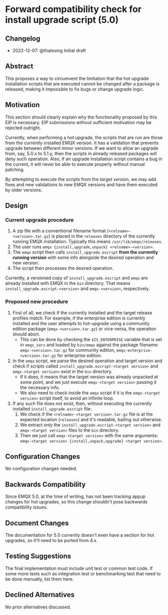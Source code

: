# Forward compatibility check for install upgrade script (5.0)

## Changelog

* 2022-12-07: @thalesmg Initial draft

## Abstract

This proposes a way to circumvent the limitation that the hot upgrade
installation scripts that are executed cannot be changed after a
package is released, making it impossible to fix bugs or change
upgrade logic.

## Motivation

This section should clearly explain why the functionality proposed by this EIP
is necessary. EIP submissions without sufficient motivation may be rejected
outright.

Currently, when performing a hot upgrade, the scripts that are run are
those from the currently installed EMQX version.  It has a validation
that prevents upgrade between different minor versions.  If we want to
allow an upgrade from, say, 5.0.x to 5.1.y, then the scripts in
already released packages will deny such operation.  Also, if an
upgrade installation script contains a bug in the current, it will
never be able to execute properly without manual patching.

By attempting to execute the scripts from the _target version_, we may
add fixes and new validations to new EMQX versions and have them
executed by older versions.

## Design

### Current upgrade procedure

1. A zip file with a conventional filename format
   (`<relname>-<version>.tar.gz`) is placed in the `releases`
   directory of the currently running EMQX installation.  Typically
   this means `/usr/lib/emqx/releases`.
2. The user runs `emqx {install,upgrade,unpack} <relname>-<version>`.
3. The `emqx` script then calls `install_upgrade.escript` **from the
   currently running version** with some info alongside the desired
   operation and new version.
4. The script then processes the desired operation.

Currently, a versioned copy of `install_upgrade.escript` and `emqx`
are already installed with EMQX in the `bin` directory.  That means
`install_upgrade.escript-<version>` and `emqx-<version>`,
respectively.

### Proposed new procedure

1. First of all, we check if the currently installed and the target
   release profiles match.  For example, if the enterprise edition is
   currently installed and the user attempts to hot-upgrade using a
   community edition package (`emqx-<version>.tar.gz`) or vice-versa,
   the operation should abort.
   - This can be done by checking the `$IS_ENTERPRISE` variable that
     is set in `emqx_vars` and loaded by `bin/emqx` against the
     package filename: `emqx-<version>.tar.gz` for community edition,
     `emqx-enterprise-<version>.tar.gz` for enterprise edition.
2. In the `emqx` script, we parse the desired operation and target
   version and check if scripts called
   `install_upgrade.escript-<target version>` and `emqx-<target
   version>` exist in the `bin` directory.
   - If it does, it means that the target version was already unpacked
     at some point, and we just execute `emqx-<target version>`
     passing it the necessary info.
   - We also need to check inside the `emqx` script if it is the
     `emqx-<target version>` script itself, to avoid an infinite loop.
3. If any such file does not exist, then, without executing the
   currently installed `install_upgrade.escript` file:
   1. We check if the `<relname>-<target version>.tar.gz` file is at
      the expected location (`releases`) and it's readable, bailing
      out otherwise.
   2. We extract _only_ the `install_upgrade.escript-<target version>`
      and `emqx-<target version>` files to the `bin` directory.
   3. Then we just call `emqx-<target version>` with the same
      arguments: `emqx-<target version> {install,unpack,upgrade}
      <target version>`.

## Configuration Changes

No configuration changes needed.

## Backwards Compatibility

Since EMQX 5.0, at the time of writing, has not been tracking appup
changes for hot upgrades, so this change shouldn't pose backwards
compatibility issues.

## Document Changes

The documentation for 5.0 currently doesn't even have a section for
hot upgrades, so it'll need to be ported from 4.x.

## Testing Suggestions

The final implementation must include unit test or common test code. If some
more tests such as integration test or benchmarking test that need to be done
manually, list them here.

## Declined Alternatives

No prior alternatives discussed.
